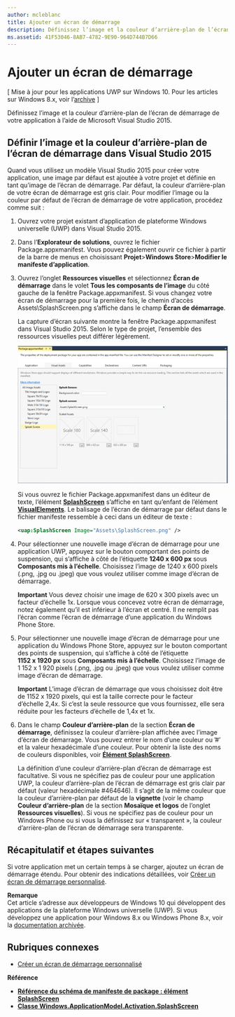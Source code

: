 ```yaml
---
author: mcleblanc
title: Ajouter un écran de démarrage
description: Définissez l’image et la couleur d’arrière-plan de l’écran de démarrage de votre application à l’aide de Microsoft Visual Studio 2015.
ms.assetid: 41F53046-8AB7-4782-9E90-964D744B7D66
---
```


# Ajouter un écran de démarrage


\[ Mise à jour pour les applications UWP sur Windows 10. Pour les articles sur Windows 8.x, voir l’[archive](http://go.microsoft.com/fwlink/p/?linkid=619132) \]


Définissez l’image et la couleur d’arrière-plan de l’écran de démarrage de votre application à l’aide de Microsoft Visual Studio 2015.

## Définir l’image et la couleur d’arrière-plan de l’écran de démarrage dans Visual Studio 2015


Quand vous utilisez un modèle Visual Studio 2015 pour créer votre application, une image par défaut est ajoutée à votre projet et définie en tant qu’image de l’écran de démarrage. Par défaut, la couleur d’arrière-plan de votre écran de démarrage est gris clair. Pour modifier l’image ou la couleur par défaut de l’écran de démarrage de votre application, procédez comme suit :

1.  Ouvrez votre projet existant d’application de plateforme Windows universelle (UWP) dans Visual Studio 2015.
2.  Dans l’**Explorateur de solutions**, ouvrez le fichier Package.appxmanifest. Vous pouvez également ouvrir ce fichier à partir de la barre de menus en choisissant **Projet**&gt;**Windows Store**&gt;**Modifier le manifeste d’application**.
3.  Ouvrez l’onglet **Ressources visuelles** et sélectionnez **Écran de démarrage** dans le volet **Tous les composants de l’image** du côté gauche de la fenêtre Package.appxmanifest. Si vous changez votre écran de démarrage pour la première fois, le chemin d’accès Assets\SplashScreen.png s’affiche dans le champ **Écran de démarrage**.

    La capture d’écran suivante montre la fenêtre Package.appxmanifest dans Visual Studio 2015. Selon le type de projet, l’ensemble des ressources visuelles peut différer légèrement.

    ![une capture d’écran de la fenêtre Package.appxmanifest dans Visual Studio 2013.](images/appmanifest.png)

    Si vous ouvrez le fichier Package.appxmanifest dans un éditeur de texte, l’élément [**SplashScreen**](https://msdn.microsoft.com/library/windows/apps/br211467) s’affiche en tant qu’enfant de l’élément [**VisualElements**](https://msdn.microsoft.com/library/windows/apps/br211471). Le balisage de l’écran de démarrage par défaut dans le fichier manifeste ressemble à ceci dans un éditeur de texte :

    ```xml
    <uap:SplashScreen Image="Assets\SplashScreen.png" />
    ```

4.  Pour sélectionner une nouvelle image d’écran de démarrage pour une application UWP, appuyez sur le bouton comportant des points de suspension, qui s’affiche à côté de l’étiquette **1240 x 600 px** sous **Composants mis à l’échelle**. Choisissez l’image de 1240 x 600 pixels (.png, .jpg ou .jpeg) que vous voulez utiliser comme image d’écran de démarrage.

    **Important** Vous devez choisir une image de 620 x 300 pixels avec un facteur d’échelle 1x. Lorsque vous concevez votre écran de démarrage, notez également qu’il est inférieur à l’écran et centré. Il ne remplit pas l’écran comme l’écran de démarrage d’une application du Windows Phone Store.

     

5.  Pour sélectionner une nouvelle image d’écran de démarrage pour une application du Windows Phone Store, appuyez sur le bouton comportant des points de suspension, qui s’affiche à côté de l’étiquette **1152 x 1920 px** sous **Composants mis à l’échelle**. Choisissez l’image de 1 152 x 1 920 pixels (.png, .jpg ou .jpeg) que vous voulez utiliser comme image d’écran de démarrage.

    **Important** L’image d’écran de démarrage que vous choisissez doit être de 1152 x 1920 pixels, qui est la taille correcte pour le facteur d’échelle 2,4x. Si c’est la seule ressource que vous fournissez, elle sera réduite pour les facteurs d’échelle de 1,4x et 1x.

     

6.  Dans le champ **Couleur d’arrière-plan** de la section **Écran de démarrage**, définissez la couleur d’arrière-plan affichée avec l’image d’écran de démarrage. Vous pouvez entrer le nom d’une couleur ou ’\#’ et la valeur hexadécimale d’une couleur. Pour obtenir la liste des noms de couleurs disponibles, voir [**Élément SplashScreen**](https://msdn.microsoft.com/library/windows/apps/br211467).

    La définition d’une couleur d’arrière-plan d’écran de démarrage est facultative. Si vous ne spécifiez pas de couleur pour une application UWP, la couleur d’arrière-plan de l’écran de démarrage est gris clair par défaut (valeur hexadécimale \#464646). Il s’agit de la même couleur que la couleur d’arrière-plan par défaut de la **vignette** (voir le champ **Couleur d’arrière-plan** de la section **Mosaïque et logos** de l’onglet **Ressources visuelles**). Si vous ne spécifiez pas de couleur pour un Windows Phone ou si vous la définissez sur « transparent », la couleur d’arrière-plan de l’écran de démarrage sera transparente.

## Récapitulatif et étapes suivantes


Si votre application met un certain temps à se charger, ajoutez un écran de démarrage étendu. Pour obtenir des indications détaillées, voir [Créer un écran de démarrage personnalisé](create-a-customized-splash-screen.md).

**Remarque**  
Cet article s’adresse aux développeurs de Windows 10 qui développent des applications de la plateforme Windows universelle (UWP). Si vous développez une application pour Windows 8.x ou Windows Phone 8.x, voir la [documentation archivée](http://go.microsoft.com/fwlink/p/?linkid=619132).

 

## Rubriques connexes

* [Créer un écran de démarrage personnalisé](create-a-customized-splash-screen.md)

**Référence**

* [**Référence du schéma de manifeste de package : élément SplashScreen**](https://msdn.microsoft.com/library/windows/apps/br211467)
* [**Classe Windows.ApplicationModel.Activation.SplashScreen**](https://msdn.microsoft.com/library/windows/apps/br224763)

 

 





<!--HONumber=May16_HO2-->


